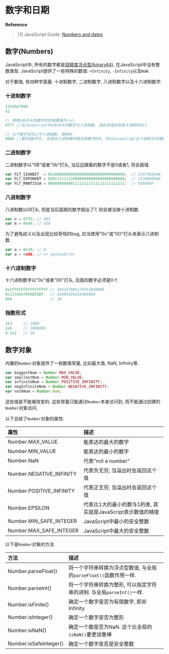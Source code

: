 # 数字和日期

**Reference**
> [1] JavaScript Guide: [Numbers and dates](https://developer.mozilla.org/en-US/docs/Web/JavaScript/Guide/Numbers_and_dates)  

## 数字(Numbers)

JavaScript中, 所有的数字都是[双精度浮点型(binary64)](https://en.wikipedia.org/wiki/Double-precision_floating-point_format). 在JavaScript中没有整数类型. JavaScript提供了一些特殊的数值: `+Infinity`, `-Infinity`以及`NaN`. 

对于数值, 有四种字面量: 十进制数字, 二进制数字, 八进制数字以及十六进制数字.

### 十进制数字

```js
1234567890
42

// 使用以0开头的数字的时候要格外小心
0777 //在JavaScript中以0开头的数字为八进制数, 因此该值实际是十进制的511

// 以下数字实际上为十进制数, 即888. 
0888 //虽然由0开头, 但是在八进制数中是没有数字8的, 所以JavaScript以十进制方式理解该数字.
```

### 二进制数字

二进制数字以"0B"或者"0b"打头, 当后边跟着的数字不是0或者1, 将会报错.

```js
var FLT_SIGNBIT  = 0b10000000000000000000000000000000;  // 2147483648
var FLT_EXPONENT = 0b01111111100000000000000000000000;  // 2139095040
var FLT_MANTISSA = 0B00000000011111111111111111111111;  // 8388607
```

### 八进制数字

八进制数以0打头, 但是当后面跟的数字超出了7, 则会被当做十进制数.

```js
var n = 0755; // 493
var m = 0644; // 420
```

为了避免歧义以及出现比较奇怪的bug, 应当使用"0o"或"0O"打头来表示八进制数.

```js
var a = 0o10; // 8
var a = 0o80; // => SyntaxError
```

### 十六进制数字


十六进制数字以"0x"或者"0X"打头, 后面的数字必须是0-f.
```js
0xFFFFFFFFFFFFFFFFF // 295147905179352830000
0x123456789ABCDEF   // 81985529216486900
0XA                 // 10
```

### 指数形式

```js
1E3     // 1000
2e6     // 2000000
0.1e2   // 10
```

## 数字对象

内置的`Number`对象提供了一些数值常量, 比如最大值, NaN, Infinity等.

```js
var biggestNum = Number.MAX_VALUE;
var smallestNum = Number.MIN_VALUE;
var infiniteNum = Number.POSITIVE_INFINITY;
var negInfiniteNum = Number.NEGATIVE_INFINITY;
var notANum = Number.NaN;
```

这些值是不能被改变的. 这些常量只能通过`Number`本身访问到, 而不能通过创建的`Number`对象访问.

以下总结了`Number`对象的属性:

|属性                       |描述                               |
|:---                       |:---                               |
|Number.MAX_VALUE           |能表达的最大的数字                 |
|Number.MIN_VALUE           |能表达的最小的数字                 |
|Number.NaN                 |代表"not a number"                 |
|Number.NEGATIVE_INFINITY   |代表负无穷; 当溢出时会返回这个值   |
|Number.POSITIVE_INFINITY   |代表正无穷; 当溢出时会返回这个值   |
|Number.EPSILON             |代表比1大的最小的数与1的差, 其实就是JavaScript表示数值的精度   |
|Number.MIN_SAFE_INTEGER    |JavaScript中最小的安全整数         |
|Number.MAX_SAFE_INTEGER    |JavaScript中最大的安全整数         |

以下是`Number`对象的方法

|方法                   |描述                               |
|:---                   |:---                               |
|Number.parseFloat()    |将一个字符串转换为浮点型数值, 与全局的`parseFloat()`函数作用一样.  |
|Number.parseInt()      |将一个字符串转换为整形, 可以指定字符串的进制. 与全局`parseInt()`一样.|
|Number.isFinite()      |确定一个数字是否为有限数字, 即非Infinity   |
|Number.isInteger()     |确定一个数字是否为整形                     |
|Number.isNaN()         |确定一个数是否为NaN. 这个比全局的`isNaN()`要更加鲁棒   |
|Number.isSafeInteger() |确定一个数字是否是安全整数                 |










